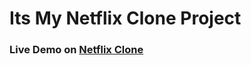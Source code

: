 # Its My Netflix Clone Project

  ### Live Demo on [Netflix Clone](https://rajkumar0rk-netflix-clone.netlify.app/)
